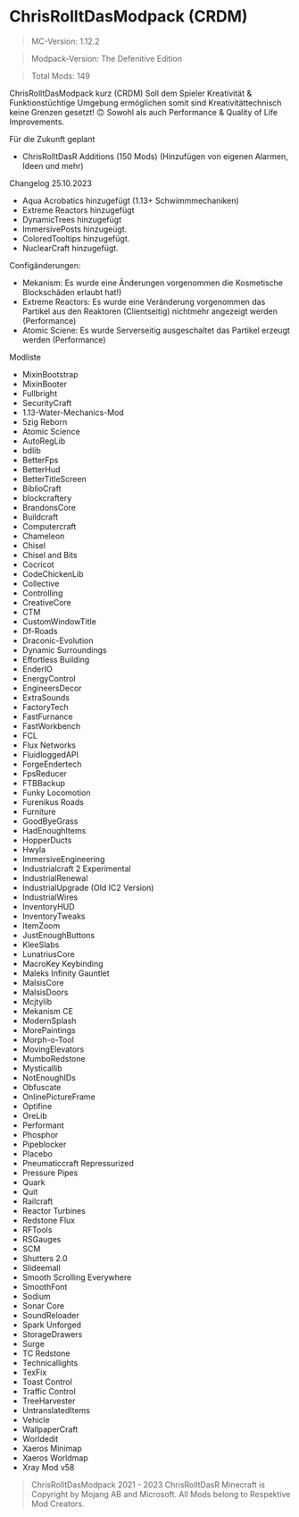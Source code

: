 # ChrisRolltDasModpack (CRDM)
> MC-Version: 1.12.2

> Modpack-Version: The Defenitive Edition

> Total Mods: 149

ChrisRolltDasModpack kurz (CRDM)
Soll dem Spieler Kreativität & Funktionstüchtige Umgebung ermöglichen somit sind Kreativitättechnisch keine Grenzen gesetzt! 🙃
Sowohl als auch Performance & Quality of Life Improvements.

Für die Zukunft geplant
+ ChrisRolltDasR Additions (150 Mods) (Hinzufügen von eigenen Alarmen, Ideen und mehr)

Changelog 25.10.2023
+ Aqua Acrobatics hinzugefügt (1.13+ Schwimmmechaniken)
+ Extreme Reactors hinzugefügt
+ DynamicTrees hinzugefügt
+ ImmersivePosts hinzugeügt.
+ ColoredTooltips hinzugefügt.
+ NuclearCraft hinzugefügt.

Configänderungen:
+ Mekanism: Es wurde eine Änderungen vorgenommen die Kosmetische Blockschäden erlaubt hat!)
+ Extreme Reactors: Es wurde eine Veränderung vorgenommen das Partikel aus den Reaktoren (Clientseitig) nichtmehr angezeigt werden (Performance)
+ Atomic Sciene: Es wurde Serverseitig ausgeschaltet das Partikel erzeugt werden (Performance)

Modliste
+ MixinBootstrap
+ MixinBooter
+ Fullbright
+ SecurityCraft
+ 1.13-Water-Mechanics-Mod
+ 5zig Reborn
+ Atomic Science
+ AutoRegLib
+ bdlib
+ BetterFps
+ BetterHud
+ BetterTitleScreen
+ BiblioCraft
+ blockcraftery
+ BrandonsCore
+ Buildcraft
+ Computercraft
+ Chameleon
+ Chisel
+ Chisel and Bits
+ Cocricot
+ CodeChickenLib
+ Collective
+ Controlling
+ CreativeCore
+ CTM
+ CustomWindowTitle
+ Df-Roads
+ Draconic-Evolution
+ Dynamic Surroundings
+ Effortless Building
+ EnderIO
+ EnergyControl
+ EngineersDecor
+ ExtraSounds
+ FactoryTech
+ FastFurnance
+ FastWorkbench
+ FCL
+ Flux Networks
+ FluidloggedAPI
+ ForgeEndertech
+ FpsReducer
+ FTBBackup
+ Funky Locomotion
+ Furenikus Roads
+ Furniture
+ GoodByeGrass
+ HadEnoughItems
+ HopperDucts
+ Hwyla
+ ImmersiveEngineering
+ Industrialcraft 2 Experimental
+ IndustrialRenewal
+ IndustrialUpgrade (Old IC2 Version)
+ IndustrialWires
+ InventoryHUD
+ InventoryTweaks
+ ItemZoom
+ JustEnoughButtons
+ KleeSlabs
+ LunatriusCore
+ MacroKey Keybinding
+ Maleks Infinity Gauntlet
+ MalsisCore 
+ MalsisDoors
+ Mcjtylib
+ Mekanism CE
+ ModernSplash
+ MorePaintings
+ Morph-o-Tool
+ MovingElevators
+ MumboRedstone
+ Mysticallib
+ NotEnoughIDs
+ Obfuscate
+ OnlinePictureFrame
+ Optifine
+ OreLib
+ Performant
+ Phosphor
+ Pipeblocker
+ Placebo
+ Pneumaticcraft Repressurized
+ Pressure Pipes
+ Quark
+ Quit
+ Railcraft
+ Reactor Turbines
+ Redstone Flux
+ RFTools
+ RSGauges
+ SCM
+ Shutters 2.0
+ Slideemall
+ Smooth Scrolling Everywhere
+ SmoothFont
+ Sodium
+ Sonar Core
+ SoundReloader
+ Spark Unforged
+ StorageDrawers
+ Surge
+ TC Redstone
+ Technicallights
+ TexFix
+ Toast Control
+ Traffic Control
+ TreeHarvester
+ UntranslatedItems
+ Vehicle
+ WallpaperCraft
+ Worldedit
+ Xaeros Minimap
+ Xaeros Worldmap
+ Xray Mod v58

> ChrisRolltDasModpack 2021 - 2023 ChrisRolltDasR
> Minecraft is Copyright by Mojang AB and Microsoft.
> All Mods belong to Respektive Mod Creators.
